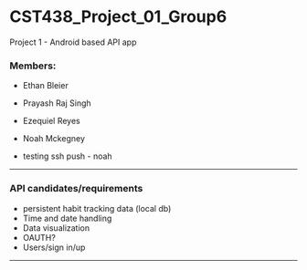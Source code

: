 # CST438_Project_01_Group6
Project 1 - Android based API app 

### Members:
- Ethan Bleier
- Prayash Raj Singh
- Ezequiel Reyes
- Noah Mckegney
 
- testing ssh push - noah


---

### API candidates/requirements

- persistent habit tracking data (local db)
- Time and date handling
- Data visualization
- OAUTH?
- Users/sign in/up

---


